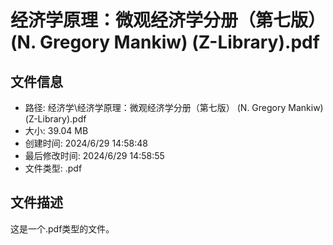 ﻿# 经济学原理：微观经济学分册（第七版） (N. Gregory Mankiw) (Z-Library).pdf

## 文件信息
- 路径: 经济学\经济学原理：微观经济学分册（第七版） (N. Gregory Mankiw) (Z-Library).pdf
- 大小: 39.04 MB
- 创建时间: 2024/6/29 14:58:48
- 最后修改时间: 2024/6/29 14:58:55
- 文件类型: .pdf

## 文件描述
这是一个.pdf类型的文件。

